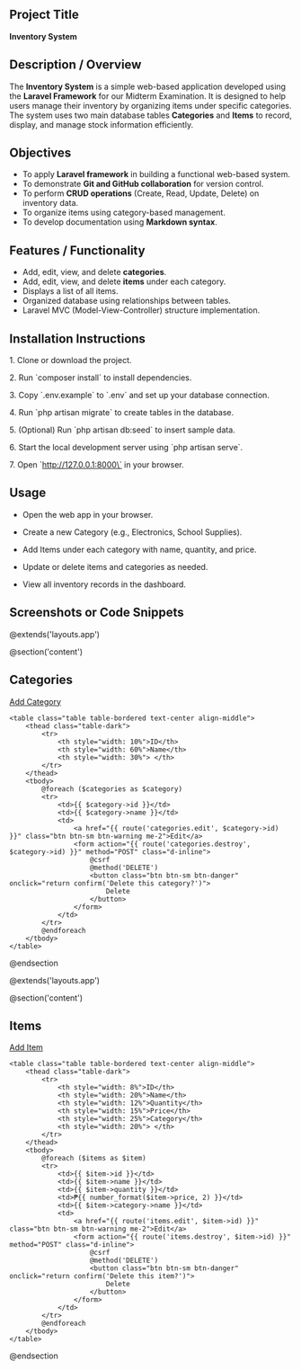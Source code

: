 ## Project Title  
**Inventory System**

## Description / Overview  
The **Inventory System** is a simple web-based application developed using the **Laravel Framework** for our Midterm Examination. It is designed to help users manage their inventory by organizing items under specific categories. The system uses two main database tables **Categories** and **Items** to record, display, and manage stock information efficiently.  

## Objectives  
- To apply **Laravel framework** in building a functional web-based system.  
- To demonstrate **Git and GitHub collaboration** for version control.  
- To perform **CRUD operations** (Create, Read, Update, Delete) on inventory data.  
- To organize items using category-based management.  
- To develop documentation using **Markdown syntax**.

## Features / Functionality  
- Add, edit, view, and delete **categories**.  
- Add, edit, view, and delete **items** under each category.  
- Displays a list of all items.  
- Organized database using relationships between tables.  
- Laravel MVC (Model-View-Controller) structure implementation.

## Installation Instructions

1\. Clone or download the project.

2\. Run \`composer install\` to install dependencies.

3\. Copy \`.env.example\` to \`.env\` and set up your database connection.

4\. Run \`php artisan migrate\` to create tables in the database.

5\. (Optional) Run \`php artisan db:seed\` to insert sample data.

6\. Start the local development server using \`php artisan serve\`.

7\. Open \`<http://127.0.0.1:8000\`> in your browser.

## Usage

- Open the web app in your browser.

- Create a new Category (e.g., Electronics, School Supplies).

- Add Items under each category with name, quantity, and price.

- Update or delete items and categories as needed.

- View all inventory records in the dashboard.

## Screenshots or Code Snippets
@extends('layouts.app')

@section('content')
<div class="container">
    <div class="d-flex justify-content-between align-items-center mb-3">
        <h2>Categories</h2>
        <a href="{{ route('categories.create') }}" class="btn btn-success">Add Category</a>
    </div>

    <table class="table table-bordered text-center align-middle">
        <thead class="table-dark">
            <tr>
                <th style="width: 10%">ID</th>
                <th style="width: 60%">Name</th>
                <th style="width: 30%"> </th> 
            </tr>
        </thead>
        <tbody>
            @foreach ($categories as $category)
            <tr>
                <td>{{ $category->id }}</td>
                <td>{{ $category->name }}</td>
                <td>
                    <a href="{{ route('categories.edit', $category->id) }}" class="btn btn-sm btn-warning me-2">Edit</a>
                    <form action="{{ route('categories.destroy', $category->id) }}" method="POST" class="d-inline">
                        @csrf
                        @method('DELETE')
                        <button class="btn btn-sm btn-danger" onclick="return confirm('Delete this category?')">
                            Delete
                        </button>
                    </form>
                </td>
            </tr>
            @endforeach
        </tbody>
    </table>
</div>
@endsection

@extends('layouts.app')

@section('content')
<div class="container">
    <div class="d-flex justify-content-between align-items-center mb-3">
        <h2>Items</h2>
        <a href="{{ route('items.create') }}" class="btn btn-success">Add Item</a>
    </div>

    <table class="table table-bordered text-center align-middle">
        <thead class="table-dark">
            <tr>
                <th style="width: 8%">ID</th>
                <th style="width: 20%">Name</th>
                <th style="width: 12%">Quantity</th>
                <th style="width: 15%">Price</th>
                <th style="width: 25%">Category</th>
                <th style="width: 20%"> </th> 
            </tr>
        </thead>
        <tbody>
            @foreach ($items as $item)
            <tr>
                <td>{{ $item->id }}</td>
                <td>{{ $item->name }}</td>
                <td>{{ $item->quantity }}</td>
                <td>₱{{ number_format($item->price, 2) }}</td>
                <td>{{ $item->category->name }}</td>
                <td>
                    <a href="{{ route('items.edit', $item->id) }}" class="btn btn-sm btn-warning me-2">Edit</a>
                    <form action="{{ route('items.destroy', $item->id) }}" method="POST" class="d-inline">
                        @csrf
                        @method('DELETE')
                        <button class="btn btn-sm btn-danger" onclick="return confirm('Delete this item?')">
                            Delete
                        </button>
                    </form>
                </td>
            </tr>
            @endforeach
        </tbody>
    </table>
</div>
@endsection
